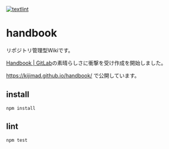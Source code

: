 [![textlint](https://github.com/kijimaD/handbook/actions/workflows/lint.yml/badge.svg)](https://github.com/kijimaD/handbook/actions/workflows/lint.yml)

# handbook

リポジトリ管理型Wikiです。

<a href="https://about.gitlab.com/handbook/">Handbook | GitLab</a>の素晴らしさに衝撃を受け作成を開始しました。

https://kijimad.github.io/handbook/ で公開しています。

## install

`npm install`

## lint

`npm test`
